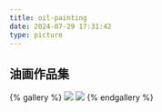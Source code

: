 ```yaml
---
title: oil-painting
date: 2024-07-29 17:31:42
type: picture
---
```


## 油画作品集

{% gallery %}
![](https://file-1305436646.cos.ap-nanjing.myqcloud.com/blog/picture/oil-painting/little-girl.jpg)
![](https://file-1305436646.cos.ap-nanjing.myqcloud.com/blog/picture/oil-painting/landscape.jpg)
{% endgallery %}